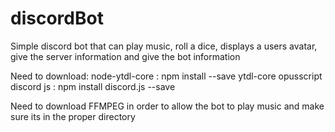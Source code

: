# discordBot
Simple discord bot that can play music, roll a dice, displays a users avatar, give the server information and give the bot information

Need to download:
node-ytdl-core : npm install --save ytdl-core opusscript
discord js : npm install discord.js --save


Need to download FFMPEG in order to allow the bot to play music and make sure its in the proper directory
